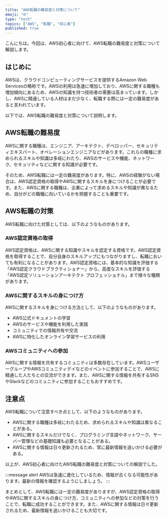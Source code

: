 ```yaml
---
title: "AWS転職の難易度と対策について"
emoji: "🌐"
type: "tech"
topics: ["AWS", "転職", "初心者"]
published: true
---
```


こんにちは。今回は、AWS初心者に向けて、AWS転職の難易度と対策について解説します。

## はじめに

AWSは、クラウドコンピューティングサービスを提供するAmazon Web Servicesの略称です。AWSの利用は急速に増加しており、AWSに関する職種も増加傾向にあるため、AWSの知識を持つ技術者の需要は高まっています。しかし、AWSに精通している人材はまだ少なく、転職する際には一定の難易度があると言われています。

以下では、AWS転職の難易度と対策について説明します。

## AWS転職の難易度

AWSに関する職種は、エンジニア、アーキテクト、デベロッパー、セキュリティエキスパート、オペレーションエンジニアなどがあります。これらの職種に求められるスキルや知識は多岐にわたり、AWSのサービスや機能、ネットワーク、セキュリティなどに関する知識が必要です。

そのため、AWS転職には一定の難易度があります。特に、AWSの経験がない場合は、AWS認定資格の取得やAWSに関するスキルを身につけることが必要です。また、AWSに関する職種は、企業によって求めるスキルや知識が異なるため、自分がどの職種に向いているかを把握することも重要です。

## AWS転職の対策

AWS転職に向けた対策としては、以下のようなものがあります。

### AWS認定資格の取得

AWS認定資格は、AWSに関する知識やスキルを認定する資格です。AWS認定資格を取得することで、自分自身のスキルアップにもつながりますし、転職においても有利になることがあります。AWS認定資格には、基本的な知識を評価する「AWS認定クラウドプラクティショナー」から、高度なスキルを評価する「AWS認定ソリューションアーキテクト プロフェッショナル」まで様々な種類があります。

### AWSに関するスキルの身につけ方

AWSに関するスキルを身につける方法として、以下のようなものがあります。

- AWS公式ドキュメントの学習
- AWSのサービスや機能を利用した実践
- コミュニティでの情報共有や交流
- AWSに特化したオンライン学習サービスの利用

### AWSコミュニティへの参加

AWSに関する情報を共有するコミュニティは多数存在しています。AWSユーザーグループやAWSコミュニティデイなどのイベントに参加することで、AWSに精通した人たちとの交流ができます。また、AWSに関する情報を共有するSNSやSlackなどのコミュニティに参加することもおすすめです。

## 注意点

AWS転職について注意すべき点として、以下のようなものがあります。

- AWSに関する職種は多岐にわたるため、求められるスキルや知識は異なることがある。
- AWSに関するスキルだけでなく、プログラミング言語やネットワーク、サーバー管理などの基礎知識も必要となることがある。
- AWSに関する情報は日々更新されるため、常に最新情報を追いかける必要がある。

以上が、AWS初心者に向けたAWS転職の難易度と対策についての解説でした。

:::message alert
AWSは急速に進化しているため、情報が古くなる可能性があります。最新の情報を確認するようにしましょう。
:::

まとめとして、AWS転職には一定の難易度がありますが、AWS認定資格の取得やAWSに関するスキルの身につけ方、コミュニティへの参加などの対策を行うことで、転職に成功することができます。また、AWSに関する情報は日々更新されるため、最新情報を追いかけることも大切です。
